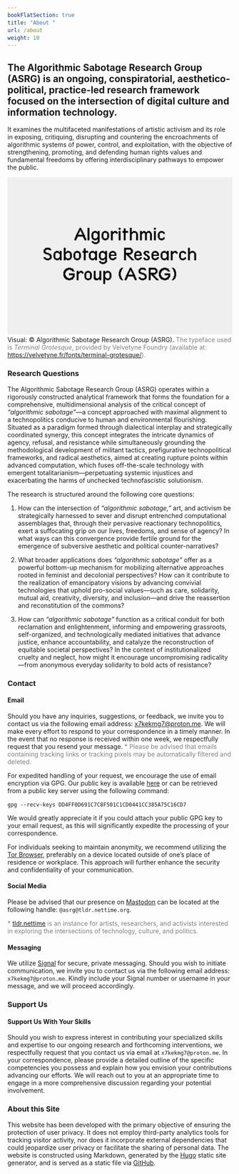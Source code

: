 ```yaml
---
bookFlatSection: true
title: "About "
url: /about
weight: 10
---
```


## The Algorithmic Sabotage Research Group (ASRG) is an ongoing, conspiratorial, aesthetico-political, practice-led research framework focused on the intersection of digital culture and information technology.

It examines the multifaceted manifestations of artistic activism and its role in exposing, critiquing, disrupting and countering the encroachments of algorithmic systems of power, control, and exploitation, with the objective of strengthening, promoting, and defending human rights values and fundamental freedoms by offering interdisciplinary pathways to empower the public. 

<div class="caption"><img src="images/output-926.png">Visual: © Algorithmic Sabotage Research Group (ASRG). <span style="color:grey">The typeface used is <em>Terminal Grotesque</em>, provided by Velvetyne Foundry (available at: <a href="https://velvetyne.fr/fonts/terminal-grotesque/">https://velvetyne.fr/fonts/terminal-grotesque/</a>).</span></div>

### Research Questions

The Algorithmic Sabotage Research Group (ASRG) operates within a rigorously constructed analytical framework that forms the foundation for a comprehensive, multidimensional analysis of the critical concept of _“algorithmic sabotage”_—a concept approached with maximal alignment to a technopolitics conducive to human and environmental flourishing. Situated as a paradigm formed through dialectical interplay and strategically coordinated synergy, this concept integrates the intricate dynamics of agency, refusal, and resistance while simultaneously grounding the methodological development of militant tactics, prefigurative technopolitical frameworks, and radical aesthetics, aimed at creating rupture points within advanced computation, which fuses off-the-scale technology with emergent totalitarianism—perpetuating systemic injustices and exacerbating the harms of unchecked technofascistic solutionism.

The research is structured around the following core questions:

1. How can the intersection of _“algorithmic sabotage,”_ art, and activism be strategically harnessed to sever and disrupt entrenched computational assemblages that, through their pervasive reactionary technopolitics, exert a suffocating grip on our lives, freedoms, and sense of agency? In what ways can this convergence provide fertile ground for the emergence of subversive aesthetic and political counter-narratives?

2. What broader applications does _“algorithmic sabotage”_ offer as a powerful bottom-up mechanism for mobilizing alternative approaches rooted in feminist and decolonial perspectives? How can it contribute to the realization of emancipatory visions by advancing convivial technologies that uphold pro-social values—such as care, solidarity, mutual aid, creativity, diversity, and inclusion—and drive the reassertion and reconstitution of the commons?

3. How can _“algorithmic sabotage”_ function as a critical conduit for both reclamation and enlightenment, informing and empowering grassroots, self-organized, and technologically mediated initiatives that advance justice, enhance accountability, and catalyze the reconstruction of equitable societal perspectives? In the context of institutionalized cruelty and neglect, how might it encourage uncompromising radicality—from anonymous everyday solidarity to bold acts of resistance?

### Contact

#### Email

Should you have any inquiries, suggestions, or feedback, we invite you to contact us via the following email address: [x7kekmg7@proton.me](mailto:x7kekmg7@proton.me). We will make every effort to respond to your correspondence in a timely manner. In the event that no response is received within one week, we respectfully request that you resend your message. <span style="color:grey">* Please be advised that emails containing tracking links or tracking pixels may be automatically filtered and deleted.</span>

For expedited handling of your request, we encourage the use of email encryption via GPG. Our public key is available [here](DD4FF0D691C7C8F501C1CD0441CC385A75C16CD7.asc) or can be retrieved from a public key server using the following command:

```
gpg --recv-keys DD4FF0D691C7C8F501C1CD0441CC385A75C16CD7
```

We would greatly appreciate it if you could attach your public GPG key to your email request, as this will significantly expedite the processing of your correspondence.

For individuals seeking to maintain anonymity, we recommend utilizing the [Tor Browser](https://www.torproject.org/download/), preferably on a device located outside of one’s place of residence or workplace. This approach will further enhance the security and confidentiality of your communication.

#### Social Media

Please be advised that our presence on <a rel="me" href="https://tldr.nettime.org/@asrg">Mastodon</a> can be located at the following handle: `@asrg@tldr.nettime.org`.

<span style="color:grey">* [tldr.nettime](https://tldr.nettime.org/about) is an instance for artists, researchers, and activists interested in exploring the intersections of technology, culture, and politics.</span>

#### Messaging

We utilize [Signal](https://signal.org/) for secure, private messaging. Should you wish to initiate communication, we invite you to contact us via the following email address: `x7kekmg7@proton.me`. Kindly include your Signal number or username in your message, and we will proceed accordingly.

### Support Us

#### Support Us With Your Skills

Should you wish to express interest in contributing your specialized skills and expertise to our ongoing research and forthcoming interventions, we respectfully request that you contact us via email at `x7kekmg7@proton.me`. In your correspondence, please provide a detailed outline of the specific competencies you possess and explain how you envision your contributions advancing our efforts. We will reach out to you at an appropriate time to engage in a more comprehensive discussion regarding your potential involvement.

### About this Site

This website has been developed with the primary objective of ensuring the protection of user privacy. It does not employ third-party analytics tools for tracking visitor activity, nor does it incorporate external dependencies that could jeopardize user privacy or facilitate the sharing of personal data. The website is constructed using Markdown, generated by the [Hugo](https://gohugo.io/) static site generator, and is served as a static file via [GitHub](https://github.com/).

